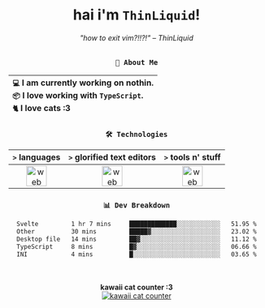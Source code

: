<div align="center">
  
  # hai i'm `ThinLiquid`!
  ###### "how to exit vim?!!?!" – ThinLiquid
  
  ### `👤 About Me`

  | `💻`  I am currently working on **nothin**.<br/>`📦`  I love working with `TypeScript`.</br>`🐈`  I love cats :3 |
  |:---|

  
  ### `🛠️ Technologies`
  
  | `>` **languages**  | `>` **glorified text editors** | `>` **tools n' stuff** |
  |:------------------:|:------------------------------:|:----------------------:|
  | <img src="https://skillicons.dev/icons?i=ts,js,svelte,astro" alt="web dev" height="40"/> | <img src="https://skillicons.dev/icons?i=vscode,neovim" alt="web dev" height="40"/> | <img src="https://skillicons.dev/icons?i=bun,figma,bash,git,photoshop" alt="web dev" height="40"/> |
  
  ### `📊 Dev Breakdown`
  
  <!--START_SECTION:waka-->

```txt
Svelte         1 hr 7 mins     █████████████░░░░░░░░░░░░   51.95 %
Other          30 mins         █████▓░░░░░░░░░░░░░░░░░░░   23.02 %
Desktop file   14 mins         ██▓░░░░░░░░░░░░░░░░░░░░░░   11.12 %
TypeScript     8 mins          █▓░░░░░░░░░░░░░░░░░░░░░░░   06.66 %
INI            4 mins          █░░░░░░░░░░░░░░░░░░░░░░░░   03.65 %
```

<!--END_SECTION:waka-->
  
  <br/><br/>
  <b>kawaii cat counter :3</b><br/>
  [![kawaii cat counter](https://count.getloli.com/get/@ThinLiquid?theme=moebooru)](https://moe-counter.glitch.me)
</div>
